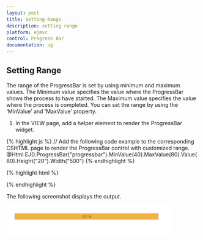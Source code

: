 ```yaml
---
layout: post
title: Setting-Range
description: setting range
platform: ejmvc
control: Progress Bar
documentation: ug
---
```


## Setting Range

The range of the ProgressBar is set by using minimum and maximum values. The Minimum value specifies the value where the ProgressBar shows the process to have started. The Maximum value specifies the value where the process is completed. You can set the range by using the ‘MinValue’ and ‘MaxValue’ property.

1. In the VIEW page, add a helper element to render the ProgressBar widget.


 {% highlight js %}
 // Add the following code example to the corresponding CSHTML page to render the ProgressBar control with customized range.
 @Html.EJ().ProgressBar("progressbar").MinValue(40).MaxValue(80).Value(80).Height("20").Width("500")
{% endhighlight %}

{% highlight html %}
<script>
            var progress;
            $(document).ready(function () {
			progress = $("#progressbar").data("ejProgressBar");
			progress.setModel({ text: progress.getPercentage() + " %" });
            });
</script>        

{% endhighlight %}


 The following screenshot displays the output.

![](Setting-Range_images/Setting-Range_img1.png)



